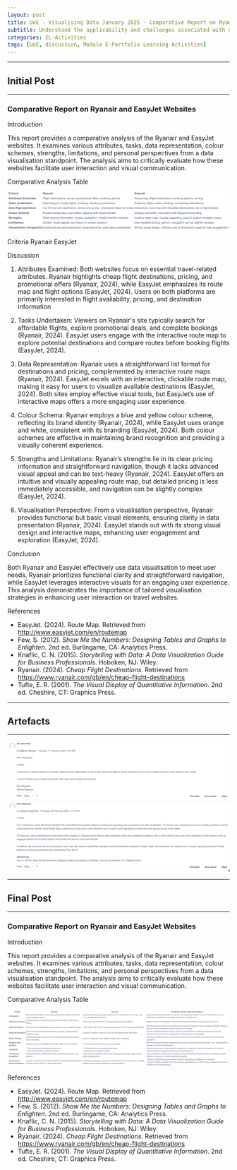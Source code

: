 ```yaml
---
layout: post
title: UoE - Visualising Data January 2025 - Comparative Report on Ryanair and EasyJet Websites
subtitle: Understand the applicability and challenges associated with different datasets for the use of machine learning algorithms.
categories: EL-Activities
tags: [UoE, discussion, Module E-Portfolio Learning Activities]
---
```

---
## Initial Post
---

### Comparative Report on Ryanair and EasyJet Websites

Introduction

This report provides a comparative analysis of the Ryanair and EasyJet websites. It examines various attributes, tasks, data representation, colour schemes, strengths, limitations, and personal perspectives from a data visualisation standpoint. The analysis aims to critically evaluate how these websites facilitate user interaction and visual communication.


Comparative Analysis Table

![image](/assets/images/banners/V1-1.png)


Criteria	Ryanair	EasyJet

Discussion

1. Attributes Examined: Both websites focus on essential travel-related attributes. Ryanair highlights cheap flight destinations, pricing, and promotional offers (Ryanair, 2024), while EasyJet emphasizes its route map and flight options (EasyJet, 2024). Users on both platforms are primarily interested in flight availability, pricing, and destination information

2. Tasks Undertaken: Viewers on Ryanair's site typically search for affordable flights, explore promotional deals, and complete bookings (Ryanair, 2024). EasyJet users engage with the interactive route map to explore potential destinations and compare routes before booking flights (EasyJet, 2024).

3. Data Representation: Ryanair uses a straightforward list format for destinations and pricing, complemented by interactive route maps (Ryanair, 2024). EasyJet excels with an interactive, clickable route map, making it easy for users to visualize available destinations (EasyJet, 2024). Both sites employ effective visual tools, but EasyJet’s use of interactive maps offers a more engaging user experience.

4. Colour Schema: Ryanair employs a blue and yellow colour scheme, reflecting its brand identity (Ryanair, 2024), while EasyJet uses orange and white, consistent with its branding (EasyJet, 2024). Both colour schemes are effective in maintaining brand recognition and providing a visually coherent experience.

5. Strengths and Limitations: Ryanair’s strengths lie in its clear pricing information and straightforward navigation, though it lacks advanced visual appeal and can be text-heavy (Ryanair, 2024). EasyJet offers an intuitive and visually appealing route map, but detailed pricing is less immediately accessible, and navigation can be slightly complex (EasyJet, 2024).

6. Visualisation Perspective: From a visualisation perspective, Ryanair provides functional but basic visual elements, ensuring clarity in data presentation (Ryanair, 2024). EasyJet stands out with its strong visual design and interactive maps, enhancing user engagement and exploration (EasyJet, 2024).

Conclusion

Both Ryanair and EasyJet effectively use data visualisation to meet user needs. Ryanair prioritizes functional clarity and straightforward navigation, while EasyJet leverages interactive visuals for an engaging user experience. This analysis demonstrates the importance of tailored visualisation strategies in enhancing user interaction on travel websites.

References

- EasyJet. (2024). Route Map. Retrieved from http://www.easyjet.com/en/routemap
- Few, S. (2012). <em>Show Me the Numbers: Designing Tables and Graphs to Enlighten</em>. 2nd ed. Burlingame, CA: Analytics Press.
- Knaflic, C. N. (2015). <em>Storytelling with Data: A Data Visualization Guide for Business Professionals</em>. Hoboken, NJ: Wiley.
- Ryanair. (2024). <em>Cheap Flight Destinations</em>. Retrieved from https://www.ryanair.com/gb/en/cheap-flight-destinations
- Tufte, E. R. (2001). <em>The Visual Display of Quantitative Information</em>. 2nd ed. Cheshire, CT: Graphics Press.

---
## Artefacts
---
![image](/assets/images/banners/V1-3.png)

---
## Final Post
---

### Comparative Report on Ryanair and EasyJet Websites

Introduction

This report provides a comparative analysis of the Ryanair and EasyJet websites. It examines various attributes, tasks, data representation, colour schemes, strengths, limitations, and personal perspectives from a data visualisation standpoint. The analysis aims to critically evaluate how these websites facilitate user interaction and visual communication.

Comparative Analysis Table

![image](/assets/images/banners/V1-2.png)

References

- EasyJet. (2024). Route Map. Retrieved from http://www.easyjet.com/en/routemap
- Few, S. (2012). <em>Show Me the Numbers: Designing Tables and Graphs to Enlighten</em>. 2nd ed. Burlingame, CA: Analytics Press.
- Knaflic, C. N. (2015). <em>Storytelling with Data: A Data Visualization Guide for Business Professionals</em>. Hoboken, NJ: Wiley.
- Ryanair. (2024). <em>Cheap Flight Destinations</em>. Retrieved from https://www.ryanair.com/gb/en/cheap-flight-destinations
- Tufte, E. R. (2001). <em>The Visual Display of Quantitative Information</em>. 2nd ed. Cheshire, CT: Graphics Press.

